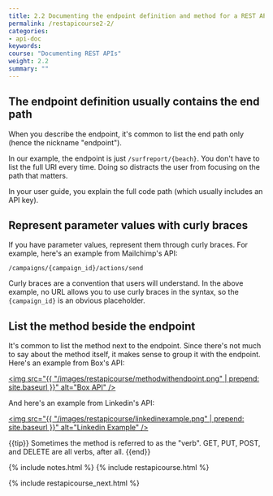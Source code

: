 ```yaml
---
title: 2.2 Documenting the endpoint definition and method for a REST API
permalink: /restapicourse2-2/
categories:
- api-doc
keywords: 
course: "Documenting REST APIs"
weight: 2.2
summary: ""
---
```


## The endpoint definition usually contains the end path

When you describe the endpoint, it's common to list the end path only (hence the nickname "endpoint"). 

In our example, the endpoint is just `/surfreport/{beach}`. You don't have to list the full URI every time. Doing so distracts the user from focusing on the path that matters.

In your user guide, you explain the full code path (which usually includes an API key).

## Represent parameter values with curly braces

If you have parameter values, represent them through curly braces. For example, here's an example from Mailchimp's API: 

```
/campaigns/{campaign_id}/actions/send
```

Curly braces are a convention that users will understand. In the above example, no URL allows you to use curly braces in the syntax, so the `{campaign_id}` is an obvious placeholder. 

## List the method beside the endpoint

It's common to list the method next to the endpoint. Since there's not much to say about the method itself, it makes sense to group it with the endpoint. Here's an example from Box's API:

<a href="https://box-content.readme.io/#comment-object"><img src="{{ "/images/restapicourse/methodwithendpoint.png" | prepend: site.baseurl }}" alt="Box API" /></a>

And here's an example from Linkedin's API:

<a href="https://developer.linkedin.com/docs/rest-api"><img src="{{ "/images/restapicourse/linkedinexample.png" | prepend: site.baseurl }}" alt="Linkedin Example" /></a>

{{tip}} Sometimes the method is referred to as the "verb". GET, PUT, POST, and DELETE are all verbs, after all. {{end}}

{% include notes.html %}
{% include restapicourse.html %}


{% include restapicourse_next.html %}



